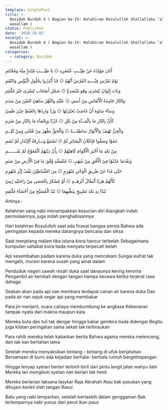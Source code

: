 ```yaml
---
template: SinglePost
title: >-
  Qosidah Burdah 4 ( Bagian ke-IV: Kelahiran Rosululloh Shallallahu ‘alaihi
  wasallam )
status: Published
date: '2020-10-02'
excerpt: >-
  Qosidah Burdah 4 ( Bagian ke-IV: Kelahiran Rosululloh Shallallahu ‘alaihi
  wasallam )
categories:
  - category: Qosidah
---
```


أَبَانَ مَوْلِدُهُ عَنْ طِيْــبِ عُنْصُرِهِ     ۞    يَا طِيْـــبَ مُبْتَدَإٍ مِنْهُ وَمُخْتَتَمِ

يَوْمٌ تَفَرَّسَ فِيْــــهِ الفُرْسُ أَنّهُمُ       ۞     قَدْ أُنْذِرُوا بِحُلُولِ الْبُؤْسِ وَالنّقَمِ

وَبَاتَ إِيْوَانُ كِسْرٰى وَهُوَ مُنْصَدِعٌ     ۞     شَمْلِ أَصْحَابِ كِسْرٰى غَيْرَ مُلْتَئِمِ

وَالنّارُ خَامِدَةُ الْأَنْفَاسِ مِنْ أَسَفٍ      ۞     عَلَيْهِ وَالنَّهْرُ سَاهِيْ العَيْنَ مِنْ سَدَمِ

وَسَآءَ سَاوَةَ أَنْ غَاضَتْ بُحَيْرَتُهَا     ۞   وَرُدَّ وَارِدُهَا بِالغَيْظِ حِيْنَ ظَمِيْ

كَأَنَّ بِالنّارِ مَا بِالْمَــآءِ مِنْ بَلَلٍ     ۞   حُزْنًا وَبِالمَآءِ مَا بِالنّارِ مِنْ ضَرَمِ

وَالْجِنُّ تَهْتِفُ وَالْأَنْوَارُ سَاطِعُـــةٌ      ۞     وَالْحَقُّ يَظْهَرُ مِنْ مَّعْنًى وَمِنْ كَلِــمِ

عَمُوْا وَصَمُّوا فَإِعْلَانُ الْبَشَائِرِ لَمْ      ۞     تُسْمَعْ وَبَــارِقَةُ اْلِإنْذَارِ لَمْ تُشَمِ


مِنْ بَعْدِ مَا أَخْبَرَ الْأَقْوَامَ كَاهِنُهُمْ     ۞     بِأَنّ دِيْنَهُمُ الْمُعَوَّجُ لَمْ يَقُـــــــمِ

وَبَعْدَمَا عَايَنُوْا فِيْ الْأُفُقِ مِنْ شُهُبٍ   ۞     مُنْقَضَّةٍ وَّفْقَ مَا فِيْ الْأَرْضِ مِنْ صَنَمِ

حَتَّى غَدَا عَنْ طَرِيقِ الْوَحْيِ مُنْهَزِمٍ   ۞   مِنَ الشَّيَاطِيْنَ يَقْفُ إِثْرَ مُنْهَزِمِ

كَأَنَّهُمْ هَرَبًا أَبْطَالُ أَبْرَهَــةٍ   ۞   أَوْ عَسْكَرٌ بِالَحَصٰى مِنْ رَاحَتَيْهِ رُمِيْ

نَبْذًا بِهِ بَعْدَ تَسْبِيحٍ بِبَطْنِهِمَا ۞  نَبْذَ الْمُسَبِّحِ مِنْ أَحْشَآءِ مُلْتَقِمِ


Artinya : 

Kelahiran sang nabi menampakkan kesucian diri
Alangkah indah permulaannya, juga indah penghabisannya

Hari kelahiran Rosululloh saat ada firasat bangsa persia
Bahwa ada peringatan kepada mereka datangnya bencana dan siksa

Saat menjelang malam tiba istana kisra hancur terbelah
Sebagaimana kumpulan sahabat kisra tiada menyatu terpecah belah

Api sesembahan padam karena duka yang mencekam
Sungai eufrat tak mengalir, muram karena susah yang amat dalam

Penduduk negeri sawah resah duka saat danaunya kering keronta
Pengambil air kembali dengan tangan hampa kecewa ketika terjerat rasa dahaga

Seakan akan pada api nan membara terdapat cairan air karena duka
Dan pada air nan sejuk segar  api yang membakar

Para jin menjerit, suara cahaya membumbung ke angkasa
Kebenaran tampak nyata dari makna maupun kata

Mereka buta dan tuli tak dengar hingga kabar gembira tiada didengar
Begitu juga kilatan peringatan sama sekali tak terhiraukan

Para rahib mereka telah kabarkan berita
Bahwa agama mereka melenceng, dan tak kan bertahan lama

Setelah mereka menyaksikan bintang – bintang di ufuk berjatuhan
Bersamaan di bumi ada kejadian berhala- berhala runtuh bergelimpangan

Hingga lenyap syetan berlari terbirit-birit dari pintu langit jalan wahyu ilahi
Mereka lari mengikuti syetan nan berlari tak henti

Mereka berlarian laksana lasykar Raja Abrahah
Atau bak pasukan yang dihujani kerikil oleh tangan Rasul

Batu yang nabi lemparkan, setelah bertasbih dalam genggaman
Bak terlemparnya nabi yunus dari perut ikan paus



